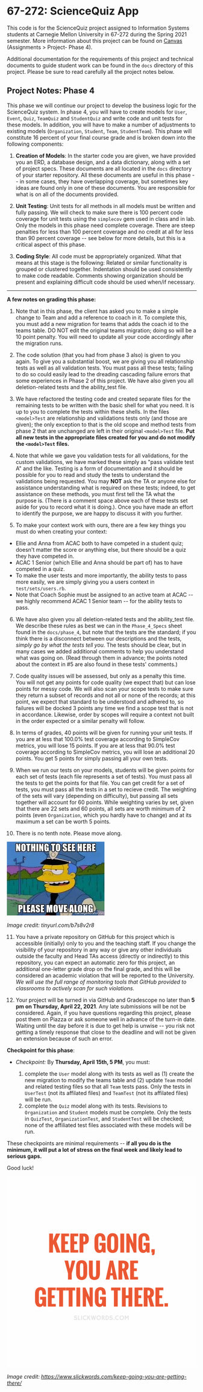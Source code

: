 67-272: ScienceQuiz App
===

This code is for the ScienceQuiz project assigned to Information Systems students at Carnegie Mellon University in 67-272 during the Spring 2021 semester.  More information about this project can be found on [Canvas](https://canvas.cmu.edu/courses/20549/assignments/360007) (Assignments > Project- Phase 4).

Additional documentation for the requirements of this project and technical documents to guide student work can be found in the `docs` directory of this project.  Please be sure to read carefully all the project notes below. 

Project Notes: Phase 4
---
This phase we will continue our project to develop the business logic for the ScienceQuiz system. In phase 4, you will have to create models for `User`, `Event`, `Quiz`, `TeamQuiz` and
`StudentQuiz` and write code and unit tests for these models. In addition, you will have to make a number of adjustments to existing models (`Organization`, `Student`, `Team`, `StudentTeam`). This phase will constitute 16 percent of your final course grade and is broken down into the following components:

1. **Creation of Models**: In the starter code you are given, we have provided you an ERD, a database design, and a data dictionary, along with a set of project specs. These documents are all located in the `docs` directory of your starter repository.  All these documents are useful in this phase -- in some cases, they have overlapping coverage, but sometimes key ideas are found only in one of these documents.  You are responsible for what is on all of the documents provided. 

2. **Unit Testing**: Unit tests for all methods in all models must be written and fully passing. We will check to make sure there is 100 percent code coverage for unit tests using the `simplecov` gem used in class and in lab. Only the models in this phase need complete coverage. There are steep penalties for less than 100 percent coverage and no credit at all for less than 90 percent coverage -- see below for more details, but this is a critical aspect of this phase. 

3. **Coding Style**: All code must be appropriately organized. What that means at this stage is the following: Related or similar functionality is grouped or clustered together. Indentation should be used consistently to make code readable. Comments showing organization should be present and explaining difficult code should be used when/if necessary.

<hr>

**A few notes on grading this phase:**

1. Note that in this phase, the client has asked you to make a simple change to Team and add a reference to coach in it.  To complete this, you must add a new migration for teams that adds the coach id to the teams table.  DO NOT edit the original teams migration; doing so will be a 10 point penalty.  You will need to update all your code accordingly after the migration runs.

2.	The code solution (that you had from phase 3 also) is given to you again.  To give you a substantial boost, we are giving you all relationship tests as well as all validation tests.  You must pass all these tests; failing to do so could easily lead to the dreading cascading failure errors that some experiences in Phase 2 of this project.  We have also given you all deletion-related tests and the ability_test file.

3. We have refactored the testing code and created separate files for the remaining tests to be written with the basic shell for what you need.  It is up to you to complete the tests within these shells.  In the files `<model>Test` are relationship and validations tests only (and those are given); the only exception to that is the old scope and method tests from phase 2 that are unchanged are left in their original `<model>Test` file.  **Put all new tests in the appropriate files created for you and do not modify the `<model>Test` files.**

4. Note that while we gave you validation tests for all validations, for the custom validations, we have marked these simply as "pass validate test A" and the like.  Testing is a form of documentation and it should be possible for you to read and study the tests to understand the validations being requested.  You may **NOT** ask the TA or anyone else for assistance understanding what is required on these tests; indeed, to get assistance on these methods, you must first tell the TA what the purpose is. (There is a comment space above each of these tests set aside for you to record what it is doing.). Once you have made an effort to identify the purpose, we are happy to discuss it with you further.

5. To make your context work with ours, there are a few key things you must do when creating your context:

  - Ellie and Anna from ACAC both to have competed in a student quiz; doesn't matter the score or anything else, but there should be a quiz they have competed in.
  - ACAC 1 Senior (which Ellie and Anna should be part of) has to have competed in a quiz.
  - To make the user tests and more importantly, the ability tests to pass more easily, we are simply giving you a users context in `test/sets/users.rb`.
  - Note that Coach Sophie must be assigned to an active team at ACAC -- we highly recommend ACAC 1 Senior team -- for the ability tests to pass.

6. We have also given you all deletion-related tests and the ability_test file.  We describe these rules as best we can in the `Phase_4_Specs` sheet found in the `docs/phase_4`, but note that the tests are the standard; if you think there is a disconnect between our descriptions and the tests, _simply go by what the tests tell you._  The tests should be clear, but in many cases we added additional comments to help you understand what was going on. (Read through them in advance; the points noted about the context in #5 are also found in these tests' comments.)

7. Code quality issues will be assessed, but only as a penalty this time.  You will not get any points for code quality (we expect that) but can lose points for messy code.  We will also scan your scope tests to make sure they return a subset of records and not all or none of the records; at this point, we expect that standard to be understood and adhered to, so failures will be docked 3 points any time we find a scope test that is not in accordance.  Likewise, order by scopes will require a context not built in the order expected or a similar penalty will follow.

8. In terms of grades, 40 points will be given for running your unit tests.  If you are at less that 100.0% test coverage according to SimpleCov metrics, you will lose 15 points.  If you are at less that 90.0% test coverage according to SimpleCov metrics, you will lose an additional 20 points.  You get 5 points for simply passing all your own tests.

9. When we run our tests on your models, students will be given points for each set of tests (each file represents a set of tests).  You must pass all the tests to get the points for that file.  You can get credit for a set of tests, you must pass all the tests in a set to recieve credit.  The weighting of the sets will vary (depending on difficulty), but passing all sets together will account for 60 points.  While weighting varies by set, given that there are 22 sets and 60 points, all sets are worth minimum of 2 points (even `Organization`, which you hardly have to change) and at its maximum a set can be worth 5 points.

10. There is no tenth note.  Please move along. 
   
   ![](move_along.jpeg)
   
   _Image credit: tinyurl.com/b7s8v2r8_

11. You have a private repository on GitHub for this project which is accessible (initially) only to you and the teaching staff.  If you change the visibility of your repository in any way or give any other individuals outside the faculty and Head TAs access (directly or indirectly) to this repository, you can expect an automatic zero for this project, an additional one-letter grade drop on the final grade, and this will be considered an academic violation that will be reported to the University.  _We will use the full range of monitoring tools that GitHub provided to classrooms to actively scan for such violations._

12. Your project will be turned in via GitHub and Gradescope no later than **5 pm on Thursday, April 22, 2021**. Any late submissions will be not be considered. Again, if you have questions regarding this project, please post them on Piazza or ask someone well in advance of the turn-in date. Waiting until the day before it is due to get help is unwise -- you risk not getting a timely response that close to the deadline and will not be given an extension because of such an error.

**Checkpoint for this phase**:

- _Checkpoint:_  By **Thursday, April 15th, 5 PM**, you must:

	1. complete the `User` model along with its tests as well as (1) create the new migration to modify the teams table and (2) update `Team` model and related testing files so that all `Team` tests pass. Only the tests in `UserTest` (not its affilated files) and `TeamTest` (not its affilated files) will be run. 
	2. complete the `Quiz` model along with its tests. Revisions to `Organization` and `Student` models must be complete.  Only the tests in `QuizTest`, `OrganizationTest`, and `StudentTest` will be checked; none of the affiliated test files associated with these models will be run.


These checkpoints are minimal requirements -- **if all you do is the minimum, it will put a lot of stress on the final week and likely lead to serious gaps.**

Good luck!

![](image.png)

_Image credit: https://www.slickwords.com/keep-going-you-are-getting-there/_


